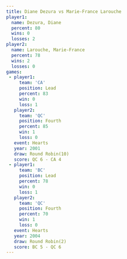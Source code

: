 ```yaml
---
title: Diane Dezura vs Marie-France Larouche
player1:                      
  name: Dezura, Diane         
  percent: 80                 
  wins: 0                     
  losses: 2                   
player2:                      
  name: Larouche, Marie-France
  percent: 78                 
  wins: 2                     
  losses: 0                   
games:
 - player1:        
     team: 'CA'    
     position: Lead
     percent: 83   
     win: 0        
     loss: 1       
   player2:          
     team: 'QC'      
     position: Fourth
     percent: 85     
     win: 1          
     loss: 0         
   event: Hearts        
   year: 2001           
   draw: Round Robin(10)
   score: QC 6 - CA 4   
 - player1:        
     team: 'BC'    
     position: Lead
     percent: 78   
     win: 0        
     loss: 1       
   player2:          
     team: 'QC'      
     position: Fourth
     percent: 70     
     win: 1          
     loss: 0         
   event: Hearts       
   year: 2004          
   draw: Round Robin(2)
   score: BC 5 - QC 6  
---
```

